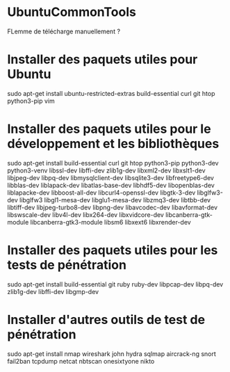 # UbuntuCommonTools



FLemme de télécharge manuellement ? 


# Installer des paquets utiles pour Ubuntu
sudo apt-get install ubuntu-restricted-extras build-essential curl git htop python3-pip vim

# Installer des paquets utiles pour le développement et les bibliothèques
sudo apt-get install build-essential curl git htop python3-pip python3-dev python3-venv libssl-dev libffi-dev zlib1g-dev libxml2-dev libxslt1-dev libjpeg-dev libpq-dev libmysqlclient-dev libsqlite3-dev libfreetype6-dev libblas-dev liblapack-dev libatlas-base-dev libhdf5-dev libopenblas-dev liblapacke-dev libboost-all-dev libcurl4-openssl-dev libgtk-3-dev libglfw3-dev libglfw3 libgl1-mesa-dev libglu1-mesa-dev libzmq3-dev libtbb-dev libtiff-dev libjpeg-turbo8-dev libpng-dev libavcodec-dev libavformat-dev libswscale-dev libv4l-dev libx264-dev libxvidcore-dev libcanberra-gtk-module libcanberra-gtk3-module libsm6 libxext6 libxrender-dev

# Installer des paquets utiles pour les tests de pénétration
sudo apt-get install build-essential git ruby ruby-dev libpcap-dev libpq-dev zlib1g-dev libffi-dev libgmp-dev

# Installer d'autres outils de test de pénétration
sudo apt-get install nmap wireshark john hydra sqlmap aircrack-ng snort fail2ban tcpdump netcat nbtscan onesixtyone nikto
